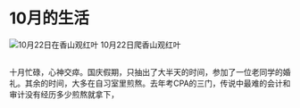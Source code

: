 # 10月的生活
![10月22日在香山观红叶](https://img3.doubanio.com/view/photo/l/oEG7x3eSDy6r8DcUkSWIXw/166705804/x2538662801.jpg)
10月22日爬香山观红叶
##
十月忙碌，心神交瘁。国庆假期，只抽出了大半天的时间，参加了一位老同学的婚礼。其余的时间，大多在自习室里煎熬。去年考CPA的三门，传说中最难的会计和审计没有经历多少煎熬就拿下， 


<!--stackedit_data:
eyJoaXN0b3J5IjpbNTY3NzQ2Mzg4LC0xMDU4NjM2NTI4XX0=
-->